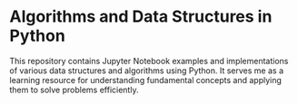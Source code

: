 # Algorithms and Data Structures in Python

This repository contains Jupyter Notebook examples and implementations of various data structures and algorithms using Python. It serves me as a learning resource for understanding fundamental concepts and applying them to solve problems efficiently. 
